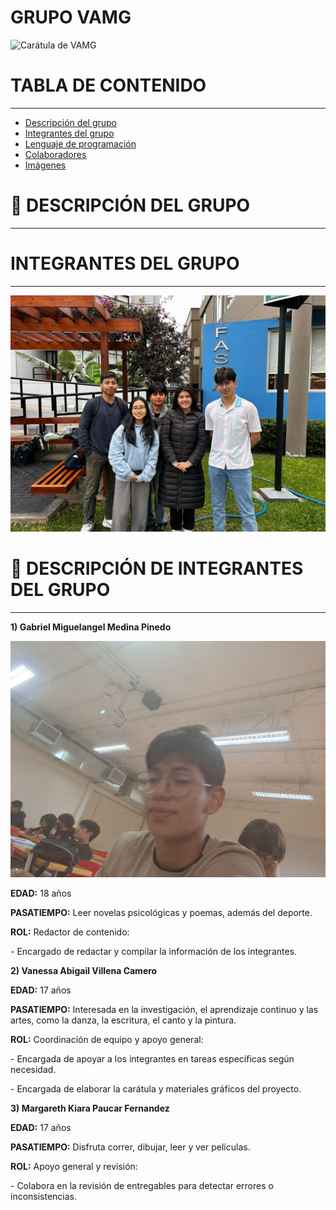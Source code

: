 # GRUPO VAMG

![Carátula de VAMG](assets/Carátula.png)

# TABLA DE CONTENIDO
---
- [Descripción del grupo](#descripción-del-grupo)
- [Integrantes del grupo](#integrantes-del-grupo)
- [Lenguaje de programación](#lenguaje-de-programación)
- [Colaboradores](#colaboradores)
- [Imágenes](#imágenes)
# 🚀 DESCRIPCIÓN DEL GRUPO
---

# **INTEGRANTES DEL GRUPO**
---
![Foto grupal](assets/Foto%20grupal.jpeg)

# 👥 DESCRIPCIÓN DE INTEGRANTES DEL GRUPO
---
**1) Gabriel Miguelangel Medina Pinedo**

![Gabriel](assets/Gabriel.jpeg)

**EDAD:** 18 años

**PASATIEMPO:** Leer novelas psicológicas y poemas, además del deporte.

**ROL:** Redactor de contenido:

\- Encargado de redactar y compilar la información de los integrantes.

**2) Vanessa Abigail Villena Camero**



**EDAD:** 17 años

**PASATIEMPO:** Interesada en la investigación, el aprendizaje continuo y las artes, como la danza, la escritura, el canto y la pintura.

**ROL:** Coordinación de equipo y apoyo general:

\- Encargada de apoyar a los integrantes en tareas específicas según necesidad.

\- Encargada de elaborar la carátula y materiales gráficos del proyecto.

**3) Margareth Kiara Paucar Fernandez**



**EDAD:** 17 años

**PASATIEMPO:** Disfruta correr, dibujar, leer y ver películas.

**ROL:** Apoyo general y revisión:

\- Colabora en la revisión de entregables para detectar errores o inconsistencias.

